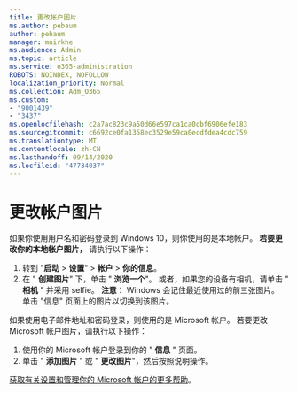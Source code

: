 ```yaml
---
title: 更改帐户图片
ms.author: pebaum
author: pebaum
manager: mnirkhe
ms.audience: Admin
ms.topic: article
ms.service: o365-administration
ROBOTS: NOINDEX, NOFOLLOW
localization_priority: Normal
ms.collection: Adm_O365
ms.custom:
- "9001439"
- "3437"
ms.openlocfilehash: c2a7ac823c9a50d66e597ca1ca0cbf6906efe183
ms.sourcegitcommit: c6692ce0fa1358ec3529e59ca0ecdfdea4cdc759
ms.translationtype: MT
ms.contentlocale: zh-CN
ms.lasthandoff: 09/14/2020
ms.locfileid: "47734037"
---
```

# <a name="change-account-picture"></a>更改帐户图片

如果你使用用户名和密码登录到 Windows 10，则你使用的是本地帐户。 **若要更改你的本地帐户图片，** 请执行以下操作：

1. 转到 "**启动**  >  **设置**"  >  **帐户**  >  **你的信息**。
2. 在 " **创建图片**" 下，单击 " **浏览一个**"。 或者，如果您的设备有相机，请单击 " **相机** " 并采用 selfie。 
    **注意**： Windows 会记住最近使用过的前三张图片。 单击 "信息" 页面上的图片以切换到该图片。

如果使用电子邮件地址和密码登录，则使用的是 Microsoft 帐户。 若要更改 Microsoft 帐户图片，请执行以下操作：

1. 使用你的 Microsoft 帐户登录到你的 " **信息** " 页面。
2. 单击 " **添加图片** " 或 " **更改图片**"，然后按照说明操作。

[获取有关设置和管理你的 Microsoft 帐户的更多帮助](https://support.microsoft.com/products/microsoft-account?category=manage-account)。
